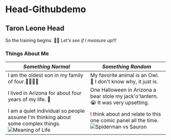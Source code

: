 # Head-Githubdemo
## Taron Leone Head
So the training begins. :weight_lifting_man: *Let's see if I measure up!!!*

### Things About Me

|*Something Normal* | *Something Random*|
|-----------------|-----------------|
|I am the oldest son in my family of four.:family_man_woman_boy_boy:| My favorite animal is an Owl. :owl: I don't know why, it just is.|
|I lived in Arizona for about four years of my life. :snake: | One Halloween in Arizona a bear stole my jack'o'lantern. :sob: It was very upsetting.|
|I am a quiet individual so people assume I'm thinking about some complex things.![Meaning of Life](https://hackspirit.com/wp-content/uploads/2018/04/quote-6.png)| I think about and relate to this one comic panel all the time.![Spiderman vs Sauron](https://i.kym-cdn.com/photos/images/original/001/125/992/944.jpg)|
